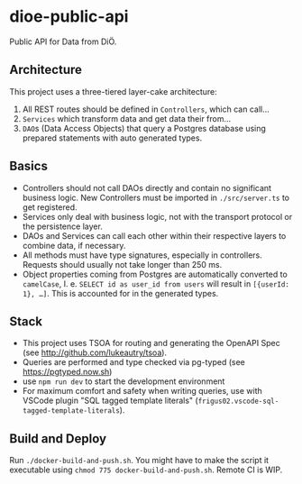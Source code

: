 # dioe-public-api

Public API for Data from DiÖ.

## Architecture

This project uses a three-tiered layer-cake architecture:

1. All REST routes should be defined in `Controllers`, which can call…
2. `Services` which transform data and get data their from…
3. `DAO`s (Data Access Objects) that query a Postgres database using prepared statements with auto generated types.

## Basics

- Controllers should not call DAOs directly and contain no significant business logic. New Controllers must be imported in `./src/server.ts` to get registered.
- Services only deal with business logic, not with the transport protocol or the persistence layer.
- DAOs and Services can call each other within their respective layers to combine data, if necessary.
- All methods must have type signatures, especially in controllers. Requests should usually not take longer than 250 ms.
- Object properties coming from Postgres are automatically converted to `camelCase`, I. e. `SELECT id as user_id from users` will result in `[{userId: 1}, …]`. This is accounted for in the generated types.

## Stack

- This project uses TSOA for routing and generating the OpenAPI Spec (see http://github.com/lukeautry/tsoa).
- Queries are performed and type checked via pg-typed (see https://pgtyped.now.sh)
- use `npm run dev` to start the development environment
- For maximum comfort and safety when writing queries, use with VSCode plugin "SQL tagged template literals" (`frigus02.vscode-sql-tagged-template-literals`).

## Build and Deploy

Run `./docker-build-and-push.sh`. You might have to make the script it executable using `chmod 775 docker-build-and-push.sh`. Remote CI is WIP.
